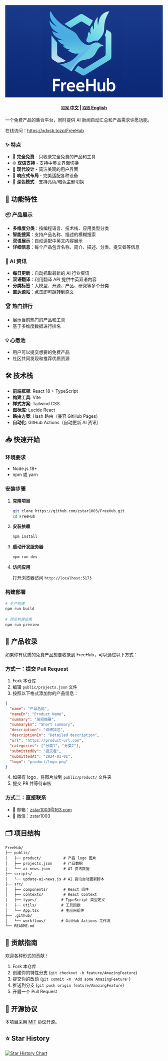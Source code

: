 <div align="center">
  <img src="assets\logo_with_text.png"  width="800" alt="LOGO">
</div>

<div align="center">
  <h4>
    <a href="README.md">🇨🇳 中文</a>
    <span> | </span>
    <a href="README_EN.md">🇬🇧 English</a>
  </h4>
</div>

一个免费产品的集合平台，同时提供 AI 新闻自动汇总和产品需求许愿功能。

在线访问：https://xdxsb.tozp/FreeHub

### ✨ 特点

- 🎯 **完全免费** - 只收录完全免费的产品和工具
- 🌐 **双语支持** - 支持中英文界面切换
- 🎨 **现代设计** - 简洁美观的用户界面
- 📱 **响应式布局** - 完美适配各种设备
- 🌙 **深色模式** - 支持亮色/暗色主题切换

## 🎯 功能特性

### 📦 产品展示

- **多维度分类**：按编程语言、技术栈、应用类型分类
- **智能搜索**：支持产品名称、描述的模糊搜索
- **双语展示**：自动适配中英文内容展示
- **详细信息**：每个产品包含名称、简介、描述、分类、提交者等信息

### 📰 AI 资讯

- **每日更新**：自动抓取最新的 AI 行业资讯
- **双语翻译**：利用翻译 API 提供中英双语内容
- **分类标签**：大模型、开源、产品、研究等多个分类
- **直达源站**：点击即可跳转到原文

### 🏆 热门排行

- 展示当前热门的产品和工具
- 基于多维度数据进行排名

### 💡 心愿池

- 用户可以提交想要的免费产品
- 社区共同发现和推荐优质资源

## 🛠️ 技术栈

- **前端框架**: React 18 + TypeScript
- **构建工具**: Vite
- **样式方案**: Tailwind CSS
- **图标库**: Lucide React
- **路由方案**: Hash 路由（兼容 GitHub Pages）
- **自动化**: GitHub Actions（自动更新 AI 资讯）

## 📥 快速开始

### 环境要求

- Node.js 18+
- npm 或 yarn

### 安装步骤

1. **克隆项目**

   ```bash
   git clone https://github.com/zstar1003/FreeHub.git
   cd FreeHub
   ```
2. **安装依赖**

   ```bash
   npm install
   ```
3. **启动开发服务器**

   ```bash
   npm run dev
   ```
4. **访问应用**

   打开浏览器访问 `http://localhost:5173`

### 构建部署

```bash
# 生产构建
npm run build

# 预览构建结果
npm run preview
```

## 📝 产品收录

如果你有优质的免费产品想要收录到 FreeHub，可以通过以下方式：

### 方式一：提交 Pull Request

1. Fork 本仓库
2. 编辑 `public/projects.json` 文件
3. 按照以下格式添加你的产品信息：

```json
{
  "name": "产品名称",
  "nameEn": "Product Name",
  "summary": "简短摘要",
  "summaryEn": "Short summary",
  "description": "详细描述",
  "descriptionEn": "Detailed description",
  "url": "https://product-url.com",
  "categories": ["分类1", "分类2"],
  "submittedBy": "提交者",
  "submittedAt": "2024-01-01",
  "logo": "product/logo.png"
}
```

4. 如果有 logo，将图片放到 `public/product/` 文件夹
5. 提交 PR 并等待审核

### 方式二：直接联系

- 📧 邮箱：zstar1003@163.com
- 💬 微信：zstar1003

## 🗂️ 项目结构

```
FreeHub/
├── public/
│   ├── product/          # 产品 logo 图片
│   ├── projects.json     # 产品数据
│   └── ai-news.json      # AI 资讯数据
├── scripts/
│   └── update-ai-news.js # AI 资讯自动更新脚本
├── src/
│   ├── components/       # React 组件
│   ├── contexts/         # React Context
│   ├── types/           # TypeScript 类型定义
│   ├── utils/           # 工具函数
│   └── App.tsx          # 主应用组件
├── .github/
│   └── workflows/       # GitHub Actions 工作流
└── README.md
```

## 🤝 贡献指南

欢迎各种形式的贡献！

1. Fork 本仓库
2. 创建你的特性分支 (`git checkout -b feature/AmazingFeature`)
3. 提交你的改动 (`git commit -m 'Add some AmazingFeature'`)
4. 推送到分支 (`git push origin feature/AmazingFeature`)
5. 开启一个 Pull Request

## 📜 开源协议

本项目采用 [MIT](LICENSE) 协议开源。

## ⭐ Star History

[![Star History Chart](https://api.star-history.com/svg?repos=zstar1003/FreeHub&type=Date)](https://star-history.com/#zstar1003/FreeHub&Date)
